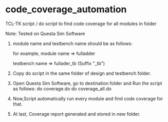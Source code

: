 # code_coverage_automation
TCL-TK script / do script to find code coverage for all modules in folder 

Note: Tested on Questa Sim Software

1. module name and testbench name should be as follows:
   
   for example, 
    module name => fulladder
    
    testbench name => fullader_tb (Suffix "_tb")

2. Copy do script in the same folder of design and testbench folder.

3. Open Questa Sim Software, go to destination folder and Run the script as follows:
    do coverage.do 
    do coverage_all.do

4. Now,Script automatically run every module and find code coverage for that. 

5. At last, Coverage report generated and stored in new folder.
